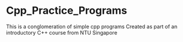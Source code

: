 # Cpp_Practice_Programs
This is a conglomeration of simple cpp programs
Created as part of an introductory C++ course from NTU Singapore
